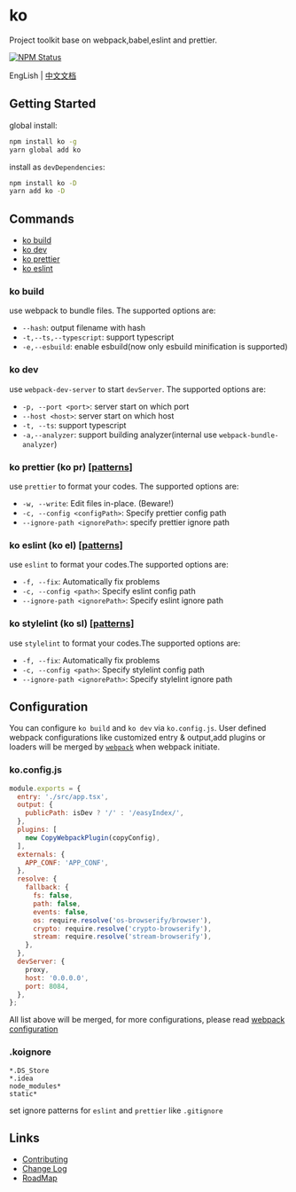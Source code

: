 # ko

Project toolkit base on webpack,babel,eslint and prettier.

<a href="https://www.npmjs.com/package/lerna"><img alt="NPM Status" src="https://img.shields.io/npm/v/ko.svg?style=flat"></a>

EngLish | [中文文档](./README-zh.md)

## Getting Started

global install:

``` bash
npm install ko -g
yarn global add ko
```

install as `devDependencies`:

``` bash
npm install ko -D
yarn add ko -D
```

## Commands

* [ko build](#ko-build)
* [ko dev](#ko-dev)
* [ko prettier](#ko-prettier-ko-pr-patterns)
* [ko eslint](#ko-eslint-patterns)

### ko build

use webpack to bundle files. The supported options are:

* `--hash`: output filename with hash
* `-t,--ts,--typescript`: support typescript
* `-e,--esbuild`: enable esbuild(now only esbuild minification is supported)

### ko dev

use `webpack-dev-server` to start `devServer`. The supported options are:

* `-p, --port <port>`: server start on which port
* `--host <host>`: server start on which host
* `-t, --ts`: support typescript
* `-a,--analyzer`: support building analyzer(internal use `webpack-bundle-analyzer`)

### ko prettier (ko pr) [[patterns]](https://github.com/mrmlnc/fast-glob)

use `prettier` to format your codes. The supported options are:

* `-w, --write`: Edit files in-place. (Beware!)
* `-c, --config <configPath>`: Specify prettier config path
* `--ignore-path <ignorePath>`: specify prettier ignore path

### ko eslint (ko el) [[patterns]](https://github.com/mrmlnc/fast-glob)

use `eslint` to format your codes.The supported options are:

* `-f, --fix`: Automatically fix problems
* `-c, --config <path>`: Specify eslint config path
* `--ignore-path <ignorePath>`: Specify eslint ignore path

### ko stylelint (ko sl) [[patterns]](https://github.com/mrmlnc/fast-glob)

use `stylelint` to format your codes.The supported options are:

* `-f, --fix`: Automatically fix problems
* `-c, --config <path>`: Specify stylelint config path
* `--ignore-path <ignorePath>`: Specify stylelint ignore path

## Configuration

You can configure `ko build` and `ko dev` via `ko.config.js`. User defined webpack configurations like customized entry & output,add plugins or loaders will be merged by [`webpack`](https://github.com/survivejs/webpack-merge) when webpack initiate.

### ko.config.js

``` js
module.exports = {
  entry: './src/app.tsx',
  output: {
    publicPath: isDev ? '/' : '/easyIndex/',
  },
  plugins: [
    new CopyWebpackPlugin(copyConfig),
  ],
  externals: {
    APP_CONF: 'APP_CONF',
  },
  resolve: {
    fallback: {
      fs: false,
      path: false,
      events: false,
      os: require.resolve('os-browserify/browser'),
      crypto: require.resolve('crypto-browserify'),
      stream: require.resolve('stream-browserify'),
    },
  },
  devServer: {
    proxy,
    host: '0.0.0.0',
    port: 8084,
  },
};
```

All list above will be merged, for more configurations, please read [webpack configuration](https://webpack.js.org/configuration/)

### .koignore

``` plain text
*.DS_Store
*.idea
node_modules*
static*
```

set ignore patterns for `eslint` and `prettier` like `.gitignore`

## Links

* [Contributing](CONTRIBUTING.md)
* [Change Log](CHANGELOG.md)
* [RoadMap](https://github.com/dtux-kangaroo/ko-script/wiki/Roadmap)

